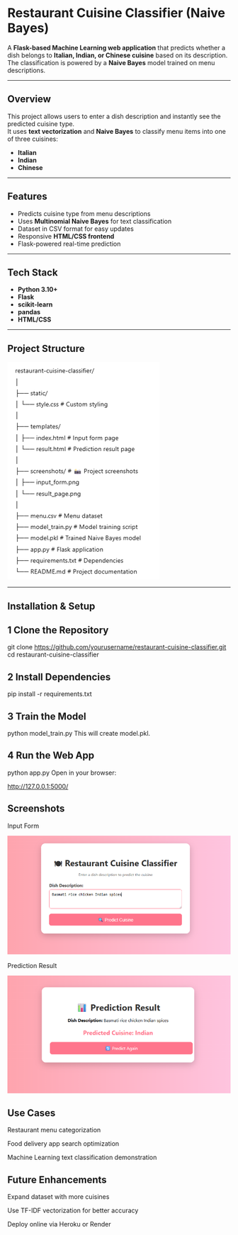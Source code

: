 #  Restaurant Cuisine Classifier (Naive Bayes)

A **Flask-based Machine Learning web application** that predicts whether a dish belongs to **Italian, Indian, or Chinese cuisine** based on its description.  
The classification is powered by a **Naive Bayes** model trained on menu descriptions.

---

##  Overview
This project allows users to enter a dish description and instantly see the predicted cuisine type.  
It uses **text vectorization** and **Naive Bayes** to classify menu items into one of three cuisines:
-  **Italian**
-  **Indian**
-  **Chinese**

---

##  Features
-  Predicts cuisine type from menu descriptions
-  Uses **Multinomial Naive Bayes** for text classification
-  Dataset in CSV format for easy updates
-  Responsive **HTML/CSS frontend**
-  Flask-powered real-time prediction

---

##  Tech Stack
- **Python 3.10+**
- **Flask**
- **scikit-learn**
- **pandas**
- **HTML/CSS**

---

##  Project Structure
![structure](image.png)


---

##  Installation & Setup

## 1️ Clone the Repository
git clone https://github.com/yourusername/restaurant-cuisine-classifier.git
cd restaurant-cuisine-classifier


## 2️ Install Dependencies

pip install -r requirements.txt

## 3️ Train the Model

python model_train.py
This will create model.pkl.


## 4️ Run the Web App

python app.py
Open in your browser:

http://127.0.0.1:5000/

##  Screenshots
 Input Form

![alt text](input.png)

 Prediction Result

![alt text](result.png)

##  Use Cases
 Restaurant menu categorization

 Food delivery app search optimization

 Machine Learning text classification demonstration

##  Future Enhancements
Expand dataset with more cuisines

Use TF-IDF vectorization for better accuracy

Deploy online via Heroku or Render
